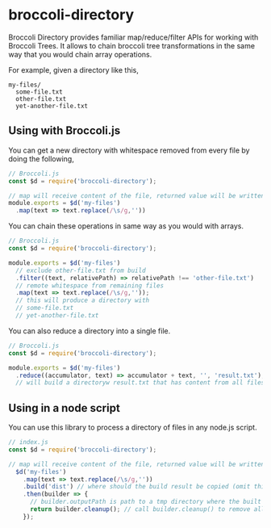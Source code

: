 # broccoli-directory

Broccoli Directory provides familiar map/reduce/filter APIs for working with Broccoli Trees. It allows to chain broccoli tree transformations in the same way that you would chain array operations.

For example, given a directory like this,

```
my-files/
  some-file.txt
  other-file.txt
  yet-another-file.txt
```

## Using with Broccoli.js

You can get a new directory with whitespace removed from every file by doing the following,

```js
// Broccoli.js
const $d = require('broccoli-directory');

// map will receive content of the file, returned value will be written to the new file
module.exports = $d('my-files')
  .map(text => text.replace(/\s/g,''))
```

You can chain these operations in same way as you would with arrays.

```js
// Broccoli.js
const $d = require('broccoli-directory');

module.exports = $d('my-files')
  // exclude other-file.txt from build
  .filter((text, relativePath) => relativePath !== 'other-file.txt')
  // remote whitespace from remaining files
  .map(text => text.replace(/\s/g,''));
  // this will produce a directory with
  // some-file.txt
  // yet-another-file.txt
```

You can also reduce a directory into a single file.

```js
// Broccoli.js
const $d = require('broccoli-directory');

module.exports = $d('my-files')
  .reduce((accumulator, text) => accumulator + text, '', 'result.txt');
  // will build a directoryw result.txt that has content from all files in it 
```

## Using in a node script

You can use this library to process a directory of files in any node.js script.

```js
// index.js
const $d = require('broccoli-directory');

// map will receive content of the file, returned value will be written to the new file
  $d('my-files')
    .map(text => text.replace(/\s/g,''))
    .build('dist') // where should the build result be copied (omit this argument to skip copying)
    .then(builder => {
      // builder.outputPath is path to a tmp directory where the built result is
      return builder.cleanup(); // call builder.cleanup() to remove all temp directories that were created.
    });
```
